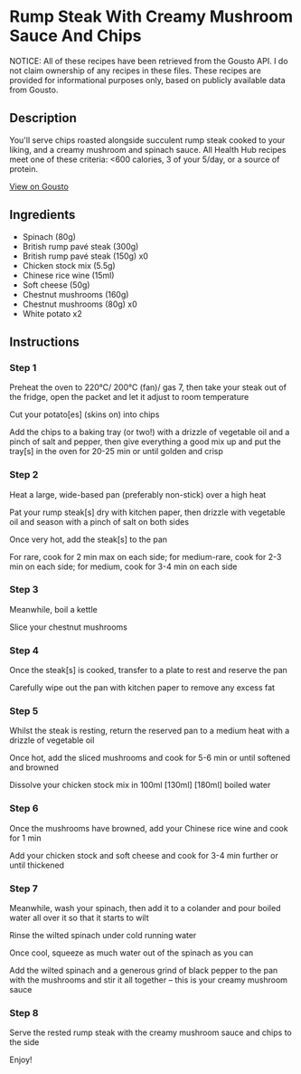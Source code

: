 # Rump Steak With Creamy Mushroom Sauce And Chips

NOTICE: All of these recipes have been retrieved from the Gousto API. I do not claim ownership of any recipes in these files. These recipes are provided for informational purposes only, based on publicly available data from Gousto.

## Description

You'll serve chips roasted alongside succulent rump steak cooked to your liking, and a creamy mushroom and spinach sauce. All Health Hub recipes meet one of these criteria: <600 calories, 3 of your 5/day, or a source of protein.

[View on Gousto](https://www.gousto.co.uk/recipes/cookbook/steak-creamy-mushroom-sauce-parsnip-chips)

## Ingredients

- Spinach (80g)
- British rump pavé steak (300g)
- British rump pavé steak (150g) x0
- Chicken stock mix (5.5g)
- Chinese rice wine (15ml)
- Soft cheese (50g)
- Chestnut mushrooms (160g)
- Chestnut mushrooms (80g) x0
- White potato x2

## Instructions


### Step 1

Preheat the oven to 220°C/ 200°C (fan)/ gas 7, then take your steak out of the fridge, open the packet and let it adjust to room temperature

Cut your potato[es] (skins on) into chips

Add the chips to a baking tray (or two!) with a drizzle of vegetable oil and a pinch of salt and pepper, then give everything a good mix up and put the tray[s] in the oven for 20-25 min or until golden and crisp


### Step 2

Heat a large, wide-based pan (preferably non-stick) over a high heat

Pat your rump steak[s] dry with kitchen paper, then drizzle with vegetable oil and season with a pinch of salt on both sides

Once very hot, add the steak[s] to the pan

For rare, cook for 2 min max on each side; for medium-rare, cook for 2-3 min on each side; for medium, cook for 3-4 min on each side


### Step 3

Meanwhile, boil a kettle

Slice your chestnut mushrooms


### Step 4

Once the steak[s] is cooked, transfer to a plate to rest and reserve the pan

Carefully wipe out the pan with kitchen paper to remove any excess fat


### Step 5

Whilst the steak is resting, return the reserved pan to a medium heat with a drizzle of vegetable oil

Once hot, add the sliced mushrooms and cook for 5-6 min or until softened and browned

Dissolve your chicken stock mix in 100ml <span class="text-purple">[130ml]</span><span class="text-danger"> [180ml]</span> boiled water


### Step 6

Once the mushrooms have browned, add your Chinese rice wine and cook for 1 min

Add your chicken stock and soft cheese and cook for 3-4 min further or until thickened


### Step 7

Meanwhile, wash your spinach, then add it to a colander and pour boiled water all over it so that it starts to wilt

Rinse the wilted spinach under cold running water

Once cool, squeeze as much water out of the spinach as you can

Add the wilted spinach and a generous grind of black pepper to the pan with the mushrooms and stir it all together – this is your creamy mushroom sauce

### Step 8

Serve the rested rump steak with the creamy mushroom sauce and chips to the side

Enjoy!

